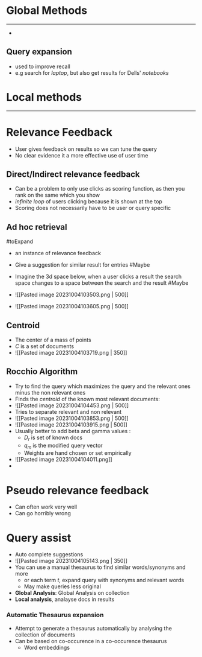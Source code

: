 

# Global Methods
---
* 
## Query expansion

* used to improve recall
* e.g search for _laptop_, but also get results for Dells' _notebooks_



# Local methods
---

# Relevance Feedback

* User gives feedback on results so we can tune the query
* No clear evidence it a more effective use of user time

## Direct/Indirect relevance feedback

* Can be a problem to only use clicks as scoring function, as then you rank on the same which you show
* _infinite loop_ of users clicking because it is shown at the top
* Scoring does not necessarily have to be user or query specific

## Ad hoc retrieval
#toExpand 
* an instance of relevance feedback
* Give a suggestion for similar result for entries #Maybe 
* Imagine the 3d space below, when a user clicks a result the search space changes to a space between the search and the result #Maybe 

* ![[Pasted image 20231004103503.png | 500]]
* ![[Pasted image 20231004103605.png | 500]]


## Centroid

* The center of a mass of points
* $C$ is a set of documents
* ![[Pasted image 20231004103719.png | 350]]


## Rocchio Algorithm

* Try to find the query which maximizes the query and the relevant ones minus the non relevant ones
* Finds the _centroid_ of the known most relevant documents:
* ![[Pasted image 20231004104453.png | 500]]
* Tries to separate relevant and non relevant
* ![[Pasted image 20231004103853.png | 500]]
* ![[Pasted image 20231004103915.png | 500]]
* Usually better to add beta and gamma values :
	* $D_r$ is set of known docs
	* $q_m$ is the modified query vector
	* Weights are hand chosen or set empirically
* ![[Pasted image 20231004104011.png]]
* 



# Pseudo relevance feedback

* Can often work very well
* Can go horribly wrong


# Query assist

* Auto complete suggestions
* ![[Pasted image 20231004105143.png | 350]]
* You can use a manual thesaurus to find similar words/synonyms and more
	* or each term $t$, expand query with synonyms and relevant words
	* May make queries less original
* **Global Analysis**: Global Analysis on collection
* **Local analysis**, analayse docs in results

### Automatic Thesaurus expansion

* Attempt to generate a thesaurus automatically by analysing the collection of documents
* Can be based on co-occurence in a co-occurence thesaurus
	* Word embeddings
